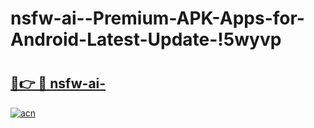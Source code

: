 # nsfw-ai--Premium-APK-Apps-for-Android-Latest-Update-!5wyvp

# <h2><a href="https://ibrhk6.esa.edu.pl?title=nsfw-ai-&ref=5wyvp">🔗👉 🔴 nsfw-ai-</a></h2>

[![acn](https://github.com/user-attachments/assets/0f9c940e-d8b0-45ae-aac7-cd30a18b3e1c)](https://ibrhk6.esa.edu.pl?title=nsfw-ai-&ref=5wyvp)

